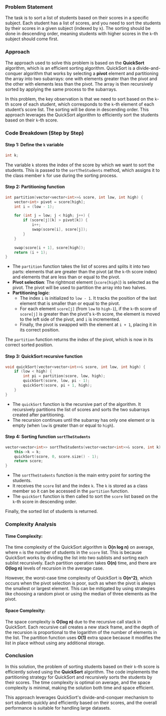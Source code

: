 ### Problem Statement

The task is to sort a list of students based on their scores in a specific subject. Each student has a list of scores, and you need to sort the students by their scores in a given subject (indexed by `k`). The sorting should be done in descending order, meaning students with higher scores in the `k`-th subject should come first.

### Approach

The approach used to solve this problem is based on the **QuickSort** algorithm, which is an efficient sorting algorithm. QuickSort is a divide-and-conquer algorithm that works by selecting a **pivot** element and partitioning the array into two subarrays: one with elements greater than the pivot and the other with elements less than the pivot. The array is then recursively sorted by applying the same process to the subarrays.

In this problem, the key observation is that we need to sort based on the `k`-th score of each student, which corresponds to the `k`-th element of each student’s score list. The sorting will be done in descending order. This approach leverages the QuickSort algorithm to efficiently sort the students based on their `k`-th score.

### Code Breakdown (Step by Step)

#### Step 1: Define the `k` variable
```cpp
int k;
```
The variable `k` stores the index of the score by which we want to sort the students. This is passed to the `sortTheStudents` method, which assigns it to the class member `k` for use during the sorting process.

#### Step 2: Partitioning function
```cpp
int partition(vector<vector<int>>& score, int low, int high) {
    vector<int> pivot = score[high];
    int i = (low - 1);

    for (int j = low; j < high; j++) {
        if (score[j][k] > pivot[k]) {
            i++;
            swap(score[i], score[j]);
        }
    }

    swap(score[i + 1], score[high]);
    return (i + 1);
}
```
- The `partition` function takes the list of scores and splits it into two parts: elements that are greater than the pivot (at the `k`-th score index) and elements that are less than or equal to the pivot.
- **Pivot selection**: The rightmost element (`score[high]`) is selected as the pivot. The pivot will be used to partition the array into two halves.
- **Partitioning logic**: 
  - The index `i` is initialized to `low - 1`. It tracks the position of the last element that is smaller than or equal to the pivot.
  - For each element `score[j]` (from `low` to `high-1`), if the `k`-th score of `score[j]` is greater than the pivot's `k`-th score, the element is moved to the left side of the pivot, and `i` is incremented.
  - Finally, the pivot is swapped with the element at `i + 1`, placing it in its correct position.

The `partition` function returns the index of the pivot, which is now in its correct sorted position.

#### Step 3: QuickSort recursive function
```cpp
void quickSort(vector<vector<int>>& score, int low, int high) {
    if (low < high) {
        int pi = partition(score, low, high);
        quickSort(score, low, pi - 1);
        quickSort(score, pi + 1, high);
    }
}
```
- The `quickSort` function is the recursive part of the algorithm. It recursively partitions the list of scores and sorts the two subarrays created after partitioning.
- The recursion continues until the subarray has only one element or is empty (when `low` is greater than or equal to `high`).

#### Step 4: Sorting function `sortTheStudents`
```cpp
vector<vector<int>> sortTheStudents(vector<vector<int>>& score, int k) {
    this->k = k;
    quickSort(score, 0, score.size() - 1);
    return score;
}
```
- The `sortTheStudents` function is the main entry point for sorting the students.
- It receives the `score` list and the index `k`. The `k` is stored as a class member so it can be accessed in the `partition` function.
- The `quickSort` function is then called to sort the `score` list based on the `k`-th score in descending order.

Finally, the sorted list of students is returned.

### Complexity Analysis

#### Time Complexity:
The time complexity of the QuickSort algorithm is **O(n log n)** on average, where `n` is the number of students in the `score` list. This is because QuickSort works by dividing the list into two sublists and sorting each sublist recursively. Each partition operation takes **O(n)** time, and there are **O(log n)** levels of recursion in the average case.

However, the worst-case time complexity of QuickSort is **O(n^2)**, which occurs when the pivot selection is poor, such as when the pivot is always the smallest or largest element. This can be mitigated by using strategies like choosing a random pivot or using the median of three elements as the pivot.

#### Space Complexity:
The space complexity is **O(log n)** due to the recursive call stack in QuickSort. Each recursive call creates a new stack frame, and the depth of the recursion is proportional to the logarithm of the number of elements in the list. The partition function uses **O(1)** extra space because it modifies the list in place without using any additional storage.

### Conclusion

In this solution, the problem of sorting students based on their `k`-th score is efficiently solved using the **QuickSort** algorithm. The code implements the partitioning strategy for QuickSort and recursively sorts the students by their scores. The time complexity is optimal on average, and the space complexity is minimal, making the solution both time and space efficient.

This approach leverages QuickSort's divide-and-conquer mechanism to sort students quickly and efficiently based on their scores, and the overall performance is suitable for handling large datasets.
